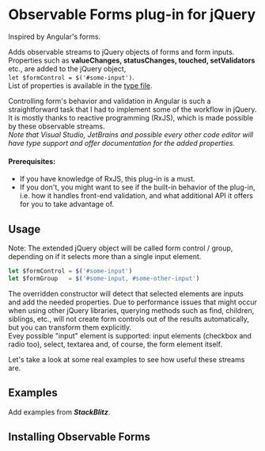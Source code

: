 # Observable Forms plug-in for jQuery
Inspired by Angular's forms.

Adds observable streams to jQuery objects of forms and form inputs. <br/>
Properties such as **valueChanges, statusChanges, touched, setValidators** etc., are added to the jQuery object,<br />`let $formControl = $('#some-input')`.<br />
List of properties is available in the [type file](src/js/@types/input.d.ts).

Controlling form's behavior and validation in Angular is such a straightforward task that I had to implement some of the workflow in jQuery.<br/>
It is mostly thanks to reactive programming (RxJS), which is made possible by these observable streams.<br/>
_Note that Visual Studio, JetBrains and possible every other code editor will have type support and offer documentation for the added properties._

#### Prerequisites:
- If you have knowledge of RxJS, this plug-in is a must.<br/>
- If you don't, you might want to see if the built-in behavior of the plug-in, i.e. how it handles front-end validation, and what additional API it offers for you to take advantage of. 

## Usage
Note: The extended jQuery object will be called form control / group, depending on if it selects more than a single input element.

``` javascript
let $formControl = $('#some-input')
let $formGroup   = $('#some-input, #some-other-input')
```
The overridden constructor will detect that selected elements are inputs and add the needed properties.
Due to performance issues that might occur when using other jQuery libraries, querying methods such as
find, children, siblings, etc., will not create form controls out of the results automatically, but you can transform them explicitly.<br/>
Evey possible "input" element is supported: input elements (checkbox and radio too), select, textarea and, of course, the form element itself. 

Let's take a look at some real examples to see how useful these streams are.
## Examples
Add examples from **_StackBlitz_**.

## Installing Observable Forms
